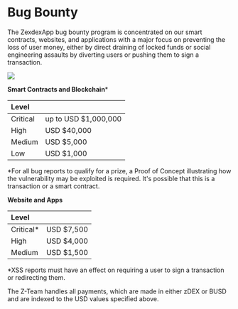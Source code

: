 # Bug Bounty

The ZexdexApp bug bounty program is concentrated on our smart contracts, websites, and applications with a major focus on preventing the loss of user money, either by direct draining of locked funds or social engineering assaults by diverting users or pushing them to sign a transaction.

![](.gitbook/images/bug-bounty.png)

**Smart Contracts and Blockchain**\*

| Level    |                      |
| :------- | :------------------- |
| Critical | up to USD $1,000,000 |
| High     | USD $40,000          |
| Medium   | USD $5,000           |
| Low      | USD $1,000           |

\*For all bug reports to qualify for a prize, a Proof of Concept illustrating how the vulnerability may be exploited is required. It's possible that this is a transaction or a smart contract.

**Website and Apps**

| Level      |            |
| :--------- | :--------- |
| Critical\* | USD $7,500 |
| High       | USD $4,000 |
| Medium     | USD $1,500 |

\*XSS reports must have an effect on requiring a user to sign a transaction or redirecting them.

The Z-Team handles all payments, which are made in either zDEX or BUSD and are indexed to the USD values specified above.
